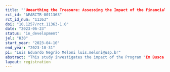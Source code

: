 ```yaml
---
title: ""Unearthing the Treasure: Assessing the Impact of the Financial, Fiscal and Civic Education Program in Brazilian Public Schools""
rct_id: "AEARCTR-0011363"
rct_id_num: "11363"
doi: "10.1257/rct.11363-1.0"
date: "2023-06-23"
status: "in_development"
jel: "H30"
start_year: "2023-04-10"
end_year: "2023-10-31"
pi: "Luis Eduardo Negrão Meloni luis.meloni@usp.br"
abstract: "This study investigates the impact of the Program "Em Busca do Tesouro" in promoting financial, fiscal, and civic education in elementary schools in the Federal District, Brazil. Developed by the National Treasury Team in partnership with the Maurício de Souza Institute, the program presents concepts related to financial decisions, public administration, and the relationship between the civic population and the government through comics with popular characters from Turma da Mônica (a famous national cartoon created by Maurício de Souza). The program is aimed at 4th and 5th-grade students, and its pilot is being conducted in a selected group of schools, in which students in the target age group will be exposed to program materials and involved in classroom activities. After the intervention, students will answer a questionnaire to assess the impact on their knowledge, attitudes, and behaviors related to fiscal, financial, and civic education. Expected results include increased students' understanding of the concepts covered. possible changes in their attitudes and habits regarding savings and other financial issues, a higher understanding and appreciation of public goods, and more active behavior regarding authority's accountability."
layout: registration
---
```


